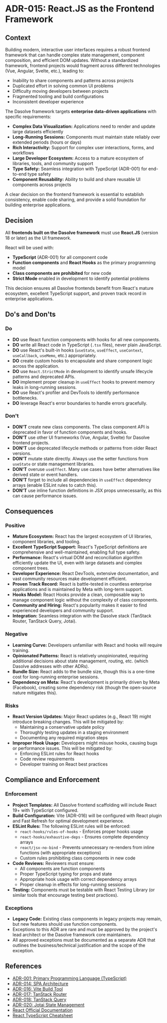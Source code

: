 # ADR-015: React.JS as the Frontend Framework

## Context

Building modern, interactive user interfaces requires a robust frontend framework that can handle complex state management, component composition, and efficient DOM updates. Without a standardized framework, frontend projects would fragment across different technologies (Vue, Angular, Svelte, etc.), leading to:

- Inability to share components and patterns across projects
- Duplicated effort in solving common UI problems
- Difficulty moving developers between projects
- Fragmented tooling and build configurations
- Inconsistent developer experience

The Dasolve framework targets **enterprise data-driven applications** with specific requirements:

- **Complex Data Visualization:** Applications need to render and update large datasets efficiently
- **Long-Running Sessions:** Components must maintain state reliably over extended periods (hours or days)
- **Rich Interactivity:** Support for complex user interactions, forms, and workflows
- **Large Developer Ecosystem:** Access to a mature ecosystem of libraries, tools, and community support
- **Type Safety:** Seamless integration with TypeScript (ADR-001) for end-to-end type safety
- **Component Reusability:** Ability to build and share reusable UI components across projects

A clear decision on the frontend framework is essential to establish consistency, enable code sharing, and provide a solid foundation for building enterprise applications.

## Decision

All **frontends built on the Dasolve framework** must use **React.JS** (version 18 or later) as the UI framework.

React will be used with:

- **TypeScript** (ADR-001) for all component code
- **Function components** and **React Hooks** as the primary programming model
- **Class components are prohibited** for new code
- **Strict Mode** enabled in development to identify potential problems

This decision ensures all Dasolve frontends benefit from React's mature ecosystem, excellent TypeScript support, and proven track record in enterprise applications.

## Do's and Don'ts

### Do

- **DO** use React function components with hooks for all new components.
- **DO** write all React code in TypeScript (`.tsx` files), never plain JavaScript.
- **DO** use React's built-in hooks (`useState`, `useEffect`, `useContext`, `useCallback`, `useMemo`, etc.) appropriately.
- **DO** create custom hooks to encapsulate and share component logic across the application.
- **DO** use `React.StrictMode` in development to identify unsafe lifecycle patterns and deprecated APIs.
- **DO** implement proper cleanup in `useEffect` hooks to prevent memory leaks in long-running sessions.
- **DO** use React's profiler and DevTools to identify performance bottlenecks.
- **DO** leverage React's error boundaries to handle errors gracefully.

### Don't

- **DON'T** create new class components. The class component API is deprecated in favor of function components and hooks.
- **DON'T** use other UI frameworks (Vue, Angular, Svelte) for Dasolve frontend projects.
- **DON'T** use deprecated lifecycle methods or patterns from older React versions.
- **DON'T** mutate state directly. Always use the setter functions from `useState` or state management libraries.
- **DON'T** overuse `useEffect`. Many use cases have better alternatives like derived state or event handlers.
- **DON'T** forget to include all dependencies in `useEffect` dependency arrays (enable ESLint rules to catch this).
- **DON'T** use inline function definitions in JSX props unnecessarily, as this can cause performance issues.

## Consequences

### Positive

- **Mature Ecosystem:** React has the largest ecosystem of UI libraries, component libraries, and tooling.
- **Excellent TypeScript Support:** React's TypeScript definitions are comprehensive and well-maintained, enabling full type safety.
- **Performance:** React's virtual DOM and reconciliation algorithm efficiently update the UI, even with large datasets and complex component trees.
- **Developer Experience:** React DevTools, extensive documentation, and vast community resources make development efficient.
- **Proven Track Record:** React is battle-tested in countless enterprise applications and is maintained by Meta with long-term support.
- **Hooks Model:** React Hooks provide a clean, composable way to manage component logic without the complexity of class components.
- **Community and Hiring:** React's popularity makes it easier to find experienced developers and community support.
- **Integration:** Seamless integration with the Dasolve stack (TanStack Router, TanStack Query, Jotai).

### Negative

- **Learning Curve:** Developers unfamiliar with React and hooks will require training.
- **Opinionated Patterns:** React is relatively unopinionated, requiring additional decisions about state management, routing, etc. (which Dasolve addresses with other ADRs).
- **Bundle Size:** React adds to the bundle size, though this is a one-time cost for long-running enterprise sessions.
- **Dependency on Meta:** React's development is primarily driven by Meta (Facebook), creating some dependency risk (though the open-source nature mitigates this).

### Risks

- **React Version Updates:** Major React updates (e.g., React 19) might introduce breaking changes. This will be mitigated by:
  - Maintaining a conservative update policy
  - Thoroughly testing updates in a staging environment
  - Documenting any required migration steps
- **Improper Hook Usage:** Developers might misuse hooks, causing bugs or performance issues. This will be mitigated by:
  - Enforcing ESLint rules for React hooks
  - Code review requirements
  - Developer training on React best practices

## Compliance and Enforcement

### Enforcement

- **Project Templates:** All Dasolve frontend scaffolding will include React 19+ with TypeScript configured.
- **Build Configuration:** Vite (ADR-016) will be configured with React plugin and Fast Refresh for optimal development experience.
- **ESLint Rules:** The following ESLint rules will be enforced:
  - `react-hooks/rules-of-hooks` - Enforces proper hooks usage
  - `react-hooks/exhaustive-deps` - Ensures complete dependency arrays
  - `react/jsx-no-bind` - Prevents unnecessary re-renders from inline functions (with appropriate exceptions)
  - Custom rules prohibiting class components in new code
- **Code Reviews:** Reviewers must ensure:
  - All components are function components
  - Proper TypeScript typing for props and state
  - Appropriate hook usage with correct dependency arrays
  - Proper cleanup in effects for long-running sessions
- **Testing:** Components must be testable with React Testing Library (or similar tools that encourage testing best practices).

### Exceptions

- **Legacy Code:** Existing class components in legacy projects may remain, but new features should use function components.
- Exceptions to this ADR are rare and must be approved by the project's lead architect or the Dasolve framework core maintainers.
- All approved exceptions must be documented as a separate ADR that outlines the business/technical justification and the scope of the exception.

## References

- [ADR-001: Primary Programming Language (TypeScript)](ADR-001.md)
- [ADR-014: SPA Architecture](ADR-014.md)
- [ADR-016: Vite Build Tool](ADR-016.md)
- [ADR-017: TanStack Router](ADR-017.md)
- [ADR-018: TanStack Query](ADR-018.md)
- [ADR-020: Jotai State Management](ADR-020.md)
- [React Official Documentation](https://react.dev/)
- [React TypeScript Cheatsheet](https://react-typescript-cheatsheet.netlify.app/)
